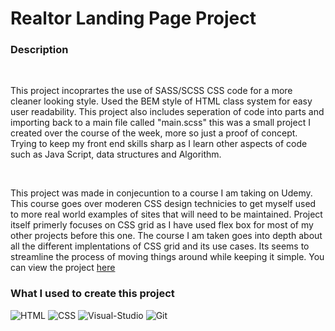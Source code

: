 <h1>Realtor Landing Page Project</h1>
<div>
<h3>Description</h3>
<br>
<p>This project incoprartes the use of SASS/SCSS CSS code for a more cleaner looking style. Used the BEM style of HTML class system for easy user readability. This project also includes seperation of code into parts and importing back to a main file called "main.scss" this was a small project I created over the course of the week, more so just a proof of concept. Trying to keep my front end skills sharp as I learn other aspects of code such as Java Script, data structures and Algorithm. </p>
</div>
<br>
<p>This project was made in conjecuntion to a course I am taking on Udemy. This course goes over moderen CSS design technicies to get myself used to more real world examples of sites that will need to be maintained. Project itself primerly focuses on CSS grid as I have used flex box for most of my other projects before this one. The course I am taken goes into depth about all the different implentations of CSS grid and its use cases. Its seems to streamline the process of moving things around while keeping it simple. You can view the project <a href="https://moonlightwaltz.github.io/Realtor-Landing-Page/">here</a></p>
<div></div>
<h3>What I used to create this project</h3>
<div></div>

  ![HTML](https://img.shields.io/badge/HTML5-E34F26?style=for-the-badge&logo=html5&logoColor=white)
  ![CSS](https://img.shields.io/badge/CSS3-1572B6?style=for-the-badge&logo=css3&logoColor=white)
  ![Visual-Studio](https://img.shields.io/badge/Visual%20Studio-5C2D91?style=for-the-badge&logo=visual-studio&logoColor=white)
  ![Git](https://img.shields.io/badge/git-F05032?style=for-the-badge&logo=git&logoColor=white)
